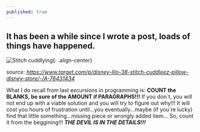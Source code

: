 ```yaml
---
published: true
---
```

## It has been a while since I wrote a post, loads of things have happened.

![Stitch cuddlying][Stitch cuddlying and resting]{: .align-center} 

_source: https://www.target.com/p/disney-lilo-38-stitch-cuddleez-pillow-disney-store/-/A-76431434_


What I do recall from last excursions in programming is:
**COUNT the BLANKS, be sure of the AMOUNT if PARAGRAPHS!!!**
If you don´t, you will not end up with a viable solution and you will try to figure out why!!!
It will cost you hours of frustration until...you eventually...maybe (if you´re lucky) find that little something...missing piece or wrongly added item...
So, count it from the beggining!!! 
  _**THE DEVIL IS IN THE DETAILS!!!**_



[Stitch cuddlying and resting]:https://monikakaron.github.io/assets/images/Stitch_cuddley.jpeg
